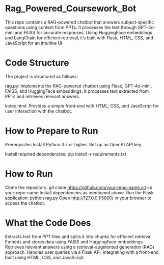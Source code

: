 # Rag_Powered_Coursework_Bot
This repo contains a RAG-powered chatbot that answers subject-specific questions using content from PPTs. It processes the text through GPT-4o-mini and FAISS for accurate responses. Using HuggingFace embeddings and LangChain for efficient retrieval, it’s built with Flask, HTML, CSS, and JavaScript for an intuitive UI.

# Code Structure
The project is structured as follows:

rag.py: Implements the RAG-powered chatbot using Flask, GPT-4o-mini, FAISS, and HuggingFace embeddings. It processes text extracted from PPTs and retrieves relevant answers.

index.html: Provides a simple front-end with HTML, CSS, and JavaScript for user interaction with the chatbot.
# How to Prepare to Run
Prerequisites
Install Python 3.7 or higher.
Set up an OpenAI API key.

Install required dependencies:
pip install -r requirements.txt
# How to Run
Clone the repository:
git clone https://github.com/your-repo-name.git
cd your-repo-name
Install dependencies as mentioned above.
Run the Flask application:
python rag.py
Open http://127.0.0.1:5000/ in your browser to access the chatbot.

# What the Code Does
Extracts text from PPT files and splits it into chunks for efficient retrieval.
Embeds and stores data using FAISS and HuggingFace embeddings.
Retrieves relevant answers using a retrieval-augmented generation (RAG) approach.
Handles user queries via a Flask API, integrating with a front-end built using HTML, CSS, and JavaScript.


